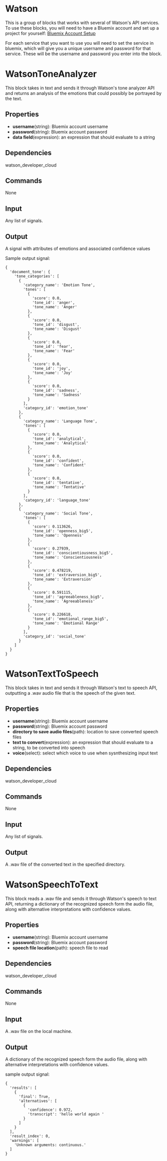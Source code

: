 Watson
======

This is a group of blocks that works with several of Watson's API services.
To use these blocks, you will need to have a Bluemix account and
set up a project for yourself: [Bluemix Account Setup](https://console.bluemix.net/registration/?)

For each service that you want to use you will need to set the service in bluemix,
which will give you a unique username and password for that service. These
will be the username and password you enter into the block.


WatsonToneAnalyzer
==================

This block takes in text and sends it through Watson's tone analyzer API and
returns an analysis of the emotions that could possibly be portrayed by the text.

Properties
--------------
- **username**(string): Bluemix account username
- **password**(string): Bluemix account password
- **data field**(expression): an expression that should evaluate to a string

Dependencies
----------------
watson_developer_cloud

Commands
----------------
None

Input
-------
Any list of signals.

Output
---------
A signal with attributes of emotions and associated confidence values

Sample output signal:

```
{
  'document_tone': {
    'tone_categories': [
      {
        'category_name': 'Emotion Tone',
        'tones': [
          {
            'score': 0.0,
            'tone_id': 'anger',
            'tone_name': 'Anger'
          },
          {
            'score': 0.0,
            'tone_id': 'disgust',
            'tone_name': 'Disgust'
          },
          {
            'score': 0.0,
            'tone_id': 'fear',
            'tone_name': 'Fear'
          },
          {
            'score': 0.0,
            'tone_id': 'joy',
            'tone_name': 'Joy'
          },
          {
            'score': 0.0,
            'tone_id': 'sadness',
            'tone_name': 'Sadness'
          }
        ],
        'category_id': 'emotion_tone'
      },
      {
        'category_name': 'Language Tone',
        'tones': [
          {
            'score': 0.0,
            'tone_id': 'analytical',
            'tone_name': 'Analytical'
          },
          {
            'score': 0.0,
            'tone_id': 'confident',
            'tone_name': 'Confident'
          },
          {
            'score': 0.0,
            'tone_id': 'tentative',
            'tone_name': 'Tentative'
          }
        ],
        'category_id': 'language_tone'
      },
      {
        'category_name': 'Social Tone',
        'tones': [
          {
            'score': 0.113626,
            'tone_id': 'openness_big5',
            'tone_name': 'Openness'
          },
          {
            'score': 0.27939,
            'tone_id': 'conscientiousness_big5',
            'tone_name': 'Conscientiousness'
          },
          {
            'score': 0.478219,
            'tone_id': 'extraversion_big5',
            'tone_name': 'Extraversion'
          },
          {
            'score': 0.591115,
            'tone_id': 'agreeableness_big5',
            'tone_name': 'Agreeableness'
          },
          {
            'score': 0.226618,
            'tone_id': 'emotional_range_big5',
            'tone_name': 'Emotional Range'
          }
        ],
        'category_id': 'social_tone'
      }
    ]
  }
}
```


WatsonTextToSpeech
==================

This block takes in text and sends it through Watson's text to speech API,
outputting a .wav audio file that is the speech of the given text.

Properties
--------------
- **username**(string): Bluemix account username
- **password**(string): Bluemix account password
- **directory to save audio files**(path): location to save converted speech files
- **text to convert**(expression): an expression that should evaluate to a string, to be converted into speech
- **voice**(select): select which voice to use when sysnthesizing input text

Dependencies
----------------
watson_developer_cloud

Commands
----------------
None

Input
-------
Any list of signals.

Output
---------
A .wav file of the converted text in the specified directory.


WatsonSpeechToText
==================

This block reads a .wav file and sends it through Watson's speech to text
API, returning a dictionary of the recognized speech form the audio file,
along with alternative interpretations with confidence values.

Properties
--------------
- **username**(string): Bluemix account username
- **password**(string): Bluemix account password
- **speech file location**(path): speech file to read

Dependencies
----------------
watson_developer_cloud

Commands
----------------
None

Input
-------
A .wav file on the local machine.

Output
---------
A dictionary of the recognized speech form the audio file,
along with alternative interpretations with confidence values.

sample output signal:

```
{
  'results': [
    {
      'final': True,
      'alternatives': [
        {
          'confidence': 0.972,
          'transcript': 'hello world again '
        }
      ]
    }
  ],
  'result_index': 0,
  'warnings': [
    'Unknown arguments: continuous.'
  ]
}
```
